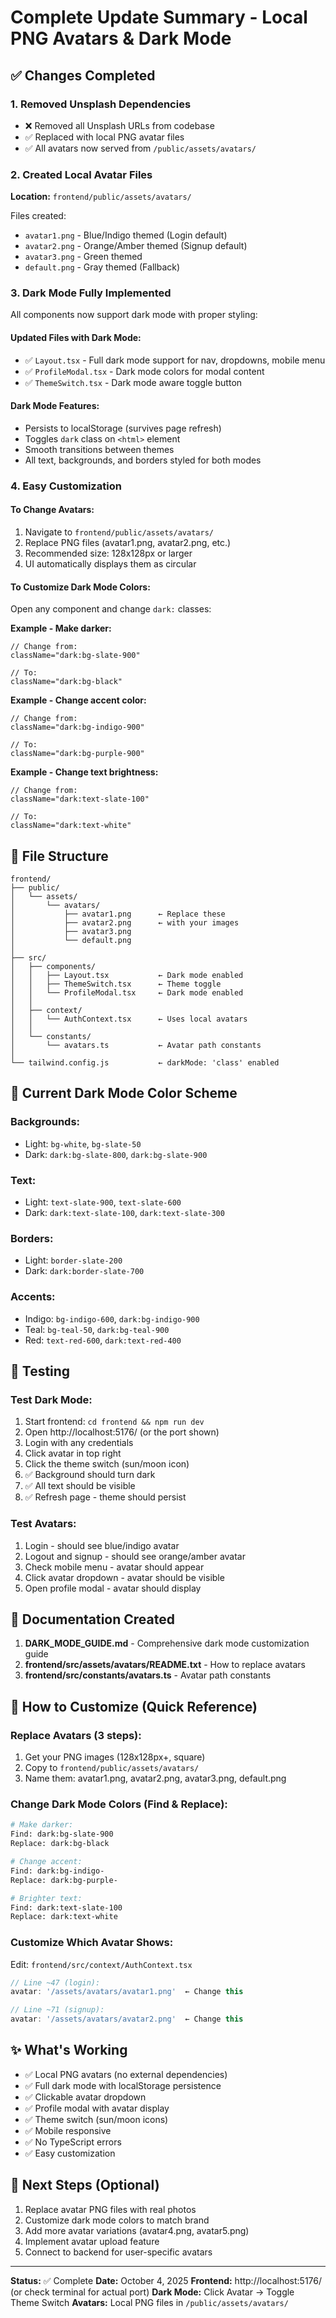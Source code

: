 # Complete Update Summary - Local PNG Avatars & Dark Mode

## ✅ Changes Completed

### 1. Removed Unsplash Dependencies
- ❌ Removed all Unsplash URLs from codebase
- ✅ Replaced with local PNG avatar files
- ✅ All avatars now served from `/public/assets/avatars/`

### 2. Created Local Avatar Files
**Location:** `frontend/public/assets/avatars/`

Files created:
- `avatar1.png` - Blue/Indigo themed (Login default)
- `avatar2.png` - Orange/Amber themed (Signup default)
- `avatar3.png` - Green themed
- `default.png` - Gray themed (Fallback)

### 3. Dark Mode Fully Implemented
All components now support dark mode with proper styling:

#### Updated Files with Dark Mode:
- ✅ `Layout.tsx` - Full dark mode support for nav, dropdowns, mobile menu
- ✅ `ProfileModal.tsx` - Dark mode colors for modal content
- ✅ `ThemeSwitch.tsx` - Dark mode aware toggle button

#### Dark Mode Features:
- Persists to localStorage (survives page refresh)
- Toggles `dark` class on `<html>` element
- Smooth transitions between themes
- All text, backgrounds, and borders styled for both modes

### 4. Easy Customization

#### To Change Avatars:
1. Navigate to `frontend/public/assets/avatars/`
2. Replace PNG files (avatar1.png, avatar2.png, etc.)
3. Recommended size: 128x128px or larger
4. UI automatically displays them as circular

#### To Customize Dark Mode Colors:
Open any component and change `dark:` classes:

**Example - Make darker:**
```tsx
// Change from:
className="dark:bg-slate-900"

// To:
className="dark:bg-black"
```

**Example - Change accent color:**
```tsx
// Change from:
className="dark:bg-indigo-900"

// To:
className="dark:bg-purple-900"
```

**Example - Change text brightness:**
```tsx
// Change from:
className="dark:text-slate-100"

// To:
className="dark:text-white"
```

## 📁 File Structure

```
frontend/
├── public/
│   └── assets/
│       └── avatars/
│           ├── avatar1.png      ← Replace these
│           ├── avatar2.png      ← with your images
│           ├── avatar3.png
│           └── default.png
│
├── src/
│   ├── components/
│   │   ├── Layout.tsx           ← Dark mode enabled
│   │   ├── ThemeSwitch.tsx      ← Theme toggle
│   │   └── ProfileModal.tsx     ← Dark mode enabled
│   │
│   ├── context/
│   │   └── AuthContext.tsx      ← Uses local avatars
│   │
│   └── constants/
│       └── avatars.ts           ← Avatar path constants
│
└── tailwind.config.js           ← darkMode: 'class' enabled
```

## 🎨 Current Dark Mode Color Scheme

### Backgrounds:
- Light: `bg-white`, `bg-slate-50`
- Dark: `dark:bg-slate-800`, `dark:bg-slate-900`

### Text:
- Light: `text-slate-900`, `text-slate-600`
- Dark: `dark:text-slate-100`, `dark:text-slate-300`

### Borders:
- Light: `border-slate-200`
- Dark: `dark:border-slate-700`

### Accents:
- Indigo: `bg-indigo-600`, `dark:bg-indigo-900`
- Teal: `bg-teal-50`, `dark:bg-teal-900`
- Red: `text-red-600`, `dark:text-red-400`

## 🧪 Testing

### Test Dark Mode:
1. Start frontend: `cd frontend && npm run dev`
2. Open http://localhost:5176/ (or the port shown)
3. Login with any credentials
4. Click avatar in top right
5. Click the theme switch (sun/moon icon)
6. ✅ Background should turn dark
7. ✅ All text should be visible
8. ✅ Refresh page - theme should persist

### Test Avatars:
1. Login - should see blue/indigo avatar
2. Logout and signup - should see orange/amber avatar
3. Check mobile menu - avatar should appear
4. Click avatar dropdown - avatar should be visible
5. Open profile modal - avatar should display

## 📝 Documentation Created

1. **DARK_MODE_GUIDE.md** - Comprehensive dark mode customization guide
2. **frontend/src/assets/avatars/README.txt** - How to replace avatars
3. **frontend/src/constants/avatars.ts** - Avatar path constants

## 🚀 How to Customize (Quick Reference)

### Replace Avatars (3 steps):
1. Get your PNG images (128x128px+, square)
2. Copy to `frontend/public/assets/avatars/`
3. Name them: avatar1.png, avatar2.png, avatar3.png, default.png

### Change Dark Mode Colors (Find & Replace):
```bash
# Make darker:
Find: dark:bg-slate-900
Replace: dark:bg-black

# Change accent:
Find: dark:bg-indigo-
Replace: dark:bg-purple-

# Brighter text:
Find: dark:text-slate-100
Replace: dark:text-white
```

### Customize Which Avatar Shows:
Edit: `frontend/src/context/AuthContext.tsx`
```typescript
// Line ~47 (login):
avatar: '/assets/avatars/avatar1.png'  ← Change this

// Line ~71 (signup):
avatar: '/assets/avatars/avatar2.png'  ← Change this
```

## ✨ What's Working

- ✅ Local PNG avatars (no external dependencies)
- ✅ Full dark mode with localStorage persistence
- ✅ Clickable avatar dropdown
- ✅ Profile modal with avatar display
- ✅ Theme switch (sun/moon icons)
- ✅ Mobile responsive
- ✅ No TypeScript errors
- ✅ Easy customization

## 🎯 Next Steps (Optional)

1. Replace avatar PNG files with real photos
2. Customize dark mode colors to match brand
3. Add more avatar variations (avatar4.png, avatar5.png)
4. Implement avatar upload feature
5. Connect to backend for user-specific avatars

---

**Status:** ✅ Complete
**Date:** October 4, 2025
**Frontend:** http://localhost:5176/ (or check terminal for actual port)
**Dark Mode:** Click Avatar → Toggle Theme Switch
**Avatars:** Local PNG files in `/public/assets/avatars/`
